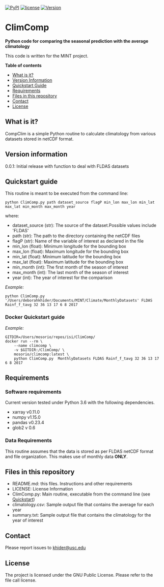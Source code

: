 [![PyPI](https://img.shields.io/badge/python-3.6-yellow.svg)]()
[![license](https://img.shields.io/github/license/khider/ClimComp.svg)]()
[![Version](https://img.shields.io/github/release/khider/ClimComp.svg)]()

# ClimComp

**Python code for comparing the seasonal prediction with the average climatology**

This code is written for the MINT project.

**Table of contents**

* [What is it?](#what)
* [Version Information](#version)
* [Quickstart Guide](#quickstart)
* [Requirements](#req)
* [Files in this repository](#files)
* [Contact](#contact)
* [License](#license)

## <a name = "what">What is it?</a>

CompClim is a simple Python routine to calculate climatology from various datasets stored in netCDF format.

## <a name = "version"> Version information </a>
0.0.1: Initial release with function to deal with FLDAS datasets

## <a name ="quickstart"> Quickstart guide </a>
This routine is meant to be executed from the command line:

`python ClimComp.py path dataset_source flagP min_lon max_lon min_lat max_lat min_month max_month year`

where:
* dataset_source (str): The source of the dataset.Possible values include 'FLDAS'   
* path (str): The path to the directory containing the netCDF files  
* flagP (str): Name of the variable of interest as declared in the file  
* min_lon (float): Minimum longitude for the bounding box  
* max_lon (float): Maximum longitude for the bounding box  
* min_lat (float): Minimum latitude for the bounding box  
* max_lat (float): Maximum latitude for the bounding box  
* min_month (int): The first month of the season of interest  
* max_month (int): The last month of the season of interest  
* year (int): The year of interest for the comparison

*Example:*

`python ClimComp.py '/Users/deborahkhider/Documents/MINT/Climate/MonthlyDatasets' FLDAS Rainf_f_tavg 32 36 13 17 6 8 2017`


### <a name ="docker"> Docker Quickstart guide </a>

*Example:*

```
GITDIR=/Users/mosorio/repos/isi/ClimComp/
docker run --rm \
    --name climcomp \
    -v $GITDIR:/ClimComp/ \
    mosorio/climcomp:latest \
    python ClimComp.py  MonthlyDatasets FLDAS Rainf_f_tavg 32 36 13 17 6 8 2017
```


## <a name="req">Requirements</a>

### Software requirements
Current version tested under Python 3.6 with the following dependencies.

- xarray v0.11.0
- numpy v1.15.0
- pandas v0.23.4
- glob2 v 0.6

### Data Requirements

This routine assumes that the data is stored as per FLDAS netCDF format and file organization. This makes use of monthly data **ONLY**. 

## <a name = "files">Files in this repository</a>
 - README.md: this files. Instructions and other requirements
 - LICENSE: License Information
 - ClimComp.py: Main routine, executable from the command line (see [Quickstart](#quickstart))
 - climatology.csv: Sample output file that contains the average for each year
 - summary.txt: Sample output file that contains the climatology for the year of interest

## <a name = "contact"> Contact </a>

Please report issues to <khider@usc.edu>

## <a name ="license"> License </a>

The project is licensed under the GNU Public License. Please refer to the file call license.
